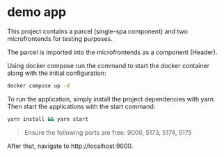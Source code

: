 # demo app

This project contains a parcel (single-spa component) and two microfrontends for testing purposes.

The parcel is imported into the microfrontends as a component (Header).

Using docker compose run the command to start the docker container along with the initial configuration:

```bash
docker compose up -d
```

To run the application, simply install the project dependencies with yarn. Then start the applications with the start command:

```bash
yarn install && yarn start
```

> Ensure the following ports are free: 9000, 5173, 5174, 5175

After that, navigate to http://localhost:9000.
